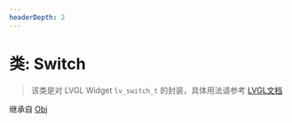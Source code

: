 ```yaml
---
headerDepth: 2
---
```


# 类: Switch

> 该类是对 LVGL Widget `lv_switch_t` 的封装，具体用法请参考  [LVGL文档](https://docs.lvgl.io/9.0/widgets/switch.html)

继承自 [Obj](Obj)


